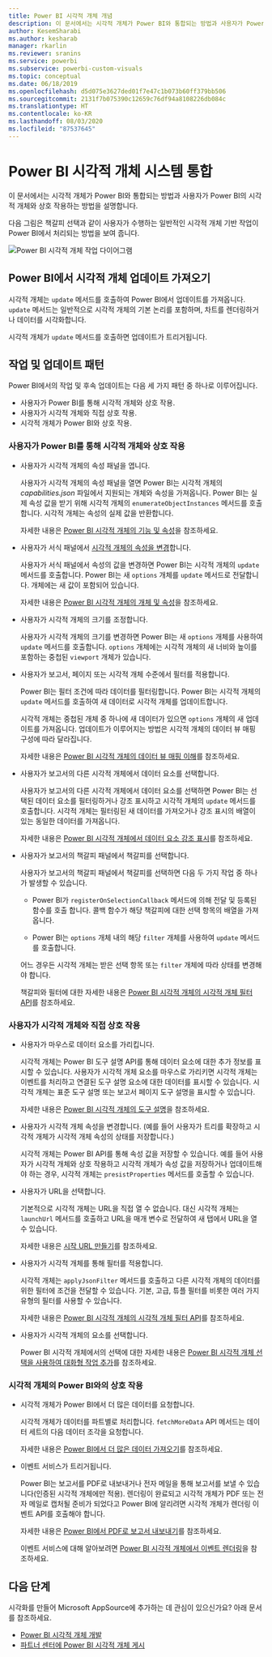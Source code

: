 ```yaml
---
title: Power BI 시각적 개체 개념
description: 이 문서에서는 시각적 개체가 Power BI와 통합되는 방법과 사용자가 Power BI의 시각적 개체와 상호 작용하는 방법을 설명합니다.
author: KesemSharabi
ms.author: kesharab
manager: rkarlin
ms.reviewer: sranins
ms.service: powerbi
ms.subservice: powerbi-custom-visuals
ms.topic: conceptual
ms.date: 06/18/2019
ms.openlocfilehash: d5d075e3627ded01f7e47c1b073b60ff379bb506
ms.sourcegitcommit: 2131f7b075390c12659c76df94a8108226db084c
ms.translationtype: HT
ms.contentlocale: ko-KR
ms.lasthandoff: 08/03/2020
ms.locfileid: "87537645"
---
```

# <a name="power-bi-visuals-system-integration"></a>Power BI 시각적 개체 시스템 통합

이 문서에서는 시각적 개체가 Power BI와 통합되는 방법과 사용자가 Power BI의 시각적 개체와 상호 작용하는 방법을 설명합니다. 

다음 그림은 책갈피 선택과 같이 사용자가 수행하는 일반적인 시각적 개체 기반 작업이 Power BI에서 처리되는 방법을 보여 줍니다.

![Power BI 시각적 개체 작업 다이어그램](media/power-bi-visuals-concept/visual-concept.svg)

## <a name="visuals-get-updates-from-power-bi"></a>Power BI에서 시각적 개체 업데이트 가져오기

시각적 개체는 `update` 메서드를 호출하여 Power BI에서 업데이트를 가져옵니다. `update` 메서드는 일반적으로 시각적 개체의 기본 논리를 포함하며, 차트를 렌더링하거나 데이터를 시각화합니다.

시각적 개체가 `update` 메서드를 호출하면 업데이트가 트리거됩니다.

## <a name="action-and-update-patterns"></a>작업 및 업데이트 패턴

Power BI에서의 작업 및 후속 업데이트는 다음 세 가지 패턴 중 하나로 이루어집니다.

* 사용자가 Power BI를 통해 시각적 개체와 상호 작용.
* 사용자가 시각적 개체와 직접 상호 작용.
* 시각적 개체가 Power BI와 상호 작용.

### <a name="user-interacts-with-a-visual-through-power-bi"></a>사용자가 Power BI를 통해 시각적 개체와 상호 작용

* 사용자가 시각적 개체의 속성 패널을 엽니다.

    사용자가 시각적 개체의 속성 패널을 열면 Power BI는 시각적 개체의 *capabilities.json* 파일에서 지원되는 개체와 속성을 가져옵니다. Power BI는 실제 속성 값을 받기 위해 시각적 개체의 `enumerateObjectInstances` 메서드를 호출합니다. 시각적 개체는 속성의 실제 값을 반환합니다.

    자세한 내용은 [Power BI 시각적 개체의 기능 및 속성](capabilities.md)을 참조하세요.

* 사용자가 서식 패널에서 [시각적 개체의 속성을 변경](../../visuals/power-bi-visualization-customize-title-background-and-legend.md)합니다.

    사용자가 서식 패널에서 속성의 값을 변경하면 Power BI는 시각적 개체의 `update` 메서드를 호출합니다. Power BI는 새 `options` 개체를 `update` 메서드로 전달합니다. 개체에는 새 값이 포함되어 있습니다.

    자세한 내용은 [Power BI 시각적 개체의 개체 및 속성](objects-properties.md)을 참조하세요.

* 사용자가 시각적 개체의 크기를 조정합니다.

    사용자가 시각적 개체의 크기를 변경하면 Power BI는 새 `options` 개체를 사용하여 `update` 메서드를 호출합니다. `options` 개체에는 시각적 개체의 새 너비와 높이를 포함하는 중첩된 `viewport` 개체가 있습니다.

* 사용자가 보고서, 페이지 또는 시각적 개체 수준에서 필터를 적용합니다.

    Power BI는 필터 조건에 따라 데이터를 필터링합니다. Power BI는 시각적 개체의 `update` 메서드를 호출하여 새 데이터로 시각적 개체를 업데이트합니다.

    시각적 개체는 중첩된 개체 중 하나에 새 데이터가 있으면 `options` 개체의 새 업데이트를 가져옵니다. 업데이트가 이루어지는 방법은 시각적 개체의 데이터 뷰 매핑 구성에 따라 달라집니다.

    자세한 내용은 [Power BI 시각적 개체의 데이터 뷰 매핑 이해](dataview-mappings.md)를 참조하세요.

* 사용자가 보고서의 다른 시각적 개체에서 데이터 요소를 선택합니다.

    사용자가 보고서의 다른 시각적 개체에서 데이터 요소를 선택하면 Power BI는 선택된 데이터 요소를 필터링하거나 강조 표시하고 시각적 개체의 `update` 메서드를 호출합니다. 시각적 개체는 필터링된 새 데이터를 가져오거나 강조 표시의 배열이 있는 동일한 데이터를 가져옵니다.

    자세한 내용은 [Power BI 시각적 개체에서 데이터 요소 강조 표시](highlight.md)를 참조하세요.

* 사용자가 보고서의 책갈피 패널에서 책갈피를 선택합니다.

    사용자가 보고서의 책갈피 패널에서 책갈피를 선택하면 다음 두 가지 작업 중 하나가 발생할 수 있습니다.

    * Power BI가 `registerOnSelectionCallback` 메서드에 의해 전달 및 등록된 함수를 호출 합니다. 콜백 함수가 해당 책갈피에 대한 선택 항목의 배열을 가져옵니다.

    * Power BI는 `options` 개체 내의 해당 `filter` 개체를 사용하여 `update` 메서드를 호출합니다.

    어느 경우든 시각적 개체는 받은 선택 항목 또는 `filter` 개체에 따라 상태를 변경해야 합니다.

    책갈피와 필터에 대한 자세한 내용은 [Power BI 시각적 개체의 시각적 개체 필터 API](filter-api.md)를 참조하세요.

### <a name="user-interacts-with-the-visual-directly"></a>사용자가 시각적 개체와 직접 상호 작용

* 사용자가 마우스로 데이터 요소를 가리킵니다.

    시각적 개체는 Power BI 도구 설명 API를 통해 데이터 요소에 대한 추가 정보를 표시할 수 있습니다. 사용자가 시각적 개체 요소를 마우스로 가리키면 시각적 개체는 이벤트를 처리하고 연결된 도구 설명 요소에 대한 데이터를 표시할 수 있습니다. 시각적 개체는 표준 도구 설명 또는 보고서 페이지 도구 설명을 표시할 수 있습니다.

    자세한 내용은 [Power BI 시각적 개체의 도구 설명](add-tooltips.md)을 참조하세요.

* 사용자가 시각적 개체 속성을 변경합니다. (예를 들어 사용자가 트리를 확장하고 시각적 개체가 시각적 개체 속성의 상태를 저장합니다.)

    시각적 개체는 Power BI API를 통해 속성 값을 저장할 수 있습니다. 예를 들어 사용자가 시각적 개체와 상호 작용하고 시각적 개체가 속성 값을 저장하거나 업데이트해야 하는 경우, 시각적 개체는 `presistProperties` 메서드를 호출할 수 있습니다.

* 사용자가 URL을 선택합니다.

    기본적으로 시각적 개체는 URL을 직접 열 수 없습니다. 대신 시각적 개체는 `launchUrl` 메서드를 호출하고 URL을 매개 변수로 전달하여 새 탭에서 URL을 열 수 있습니다.

    자세한 내용은 [시작 URL 만들기](launch-url.md)를 참조하세요.

* 사용자가 시각적 개체를 통해 필터를 적용합니다.

    시각적 개체는 `applyJsonFilter` 메서드를 호출하고 다른 시각적 개체의 데이터를 위한 필터에 조건을 전달할 수 있습니다. 기본, 고급, 튜플 필터를 비롯한 여러 가지 유형의 필터를 사용할 수 있습니다.

    자세한 내용은 [Power BI 시각적 개체의 시각적 개체 필터 API](filter-api.md)를 참조하세요.

* 사용자가 시각적 개체의 요소를 선택합니다.

    Power BI 시각적 개체에서의 선택에 대한 자세한 내용은 [Power BI 시각적 개체 선택을 사용하여 대화형 작업 추가](selection-api.md)를 참조하세요.

### <a name="visual-interacts-with-power-bi"></a>시각적 개체의 Power BI와의 상호 작용

* 시각적 개체가 Power BI에서 더 많은 데이터를 요청합니다.

    시각적 개체가 데이터를 파트별로 처리합니다. `fetchMoreData` API 메서드는 데이터 세트의 다음 데이터 조각을 요청합니다.

    자세한 내용은 [Power BI에서 더 많은 데이터 가져오기](fetch-more-data.md)를 참조하세요.

* 이벤트 서비스가 트리거됩니다.

    Power BI는 보고서를 PDF로 내보내거나 전자 메일을 통해 보고서를 보낼 수 있습니다(인증된 시각적 개체에만 적용). 렌더링이 완료되고 시각적 개체가 PDF 또는 전자 메일로 캡처될 준비가 되었다고 Power BI에 알리려면 시각적 개체가 렌더링 이벤트 API를 호출해야 합니다.

    자세한 내용은 [Power BI에서 PDF로 보고서 내보내기](../../consumer/end-user-pdf.md)를 참조하세요.

    이벤트 서비스에 대해 알아보려면 [Power BI 시각적 개체에서 이벤트 렌더링](event-service.md)을 참조하세요.

## <a name="next-steps"></a>다음 단계

시각화를 만들어 Microsoft AppSource에 추가하는 데 관심이 있으신가요? 아래 문서를 참조하세요.

* [Power BI 시각적 개체 개발](./custom-visual-develop-tutorial.md)
* [파트너 센터에 Power BI 시각적 개체 게시](office-store.md)
